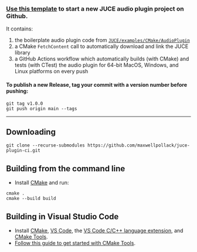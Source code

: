 ### [Use this template](https://github.com/maxwellpollack/juce-plugin-ci/generate) to start a new JUCE audio plugin project on Github.

It contains:
1. the boilerplate audio plugin code from [`JUCE/examples/CMake/AudioPlugin`](https://github.com/juce-framework/JUCE/tree/master/examples/CMake/AudioPlugin)
2. a CMake `FetchContent` call to automatically download and link the JUCE library
3. a GitHub Actions workflow which automatically builds (with CMake) and tests (with CTest) the audio plugin for 64-bit MacOS, Windows, and Linux platforms on every push

#### To publish a new Release, tag your commit with a version number before pushing:
```shell
git tag v1.0.0
git push origin main --tags
```

---

## Downloading
```
git clone --recurse-submodules https://github.com/maxwellpollack/juce-plugin-ci.git
```

## Building from the command line

- Install [CMake](https://cmake.org/install/) and run:
```
cmake .
cmake --build build
```

## Building in Visual Studio Code

- Install [CMake](https://cmake.org/install/), [VS Code](https://code.visualstudio.com/), the [VS Code C/C++ language extension](https://marketplace.visualstudio.com/items?itemName=ms-vscode.cpptools), and [CMake Tools](https://marketplace.visualstudio.com/items?itemName=ms-vscode.cmake-tools).
- [Follow this guide to get started with CMake Tools](https://code.visualstudio.com/docs/cpp/cmake-linux).
